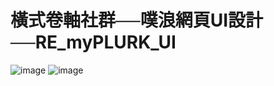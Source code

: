 # 橫式卷軸社群──噗浪網頁UI設計──RE_myPLURK_UI
![image](https://images.plurk.com/5ViUFy9HQrHUvpN2Rh4rwu.png)
![image](https://github.com/SevenPan07/RE_myPLURK_UI/blob/main/%E5%99%97%E5%AF%B6%E5%B1%95%E6%BC%94.gif)
